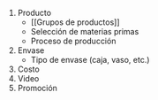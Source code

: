 1. Producto
    - [[Grupos de productos]] 
    - Selección de materias primas 
    - Proceso de producción 
2. Envase
    - Tipo de envase (caja, vaso, etc.)
3. Costo
4. Video
5. Promoción

